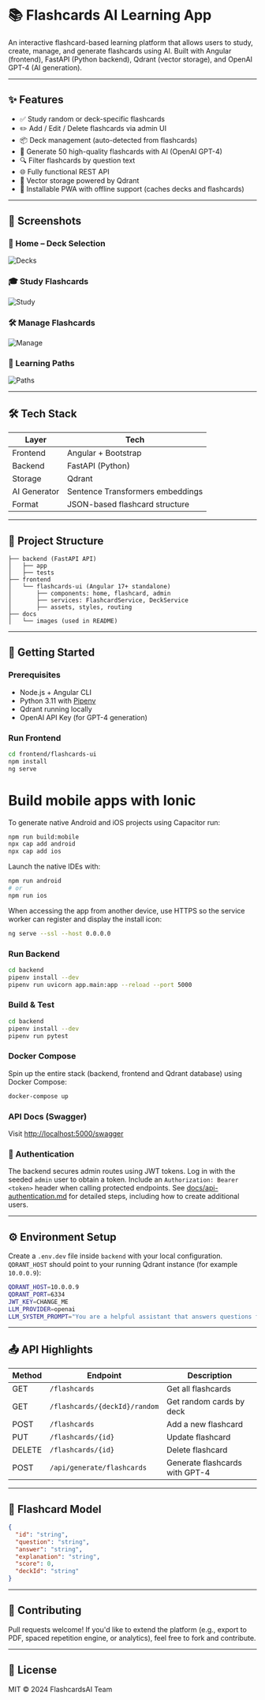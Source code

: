 # 📚 Flashcards AI Learning App

An interactive flashcard-based learning platform that allows users to study, create, manage, and generate flashcards using AI. Built with Angular (frontend), FastAPI (Python backend), Qdrant (vector storage), and OpenAI GPT-4 (AI generation).

---

## ✨ Features

- ✅ Study random or deck-specific flashcards
- ✏️ Add / Edit / Delete flashcards via admin UI
- 📦 Deck management (auto-detected from flashcards)
- 🤖 Generate 50 high-quality flashcards with AI (OpenAI GPT-4)
- 🔍 Filter flashcards by question text
- 🌐 Fully functional REST API
- 💾 Vector storage powered by Qdrant
- 📱 Installable PWA with offline support (caches decks and flashcards)

---

## 📸 Screenshots

### 🧠 Home – Deck Selection
![Decks](docs/images/home-decks.png)

### 🎓 Study Flashcards
![Study](docs/images/study-mode.png)

### 🛠️ Manage Flashcards
![Manage](docs/images/manage-flashcards.png)

### 🧭 Learning Paths
![Paths](docs/images/learning-paths.png)

---

## 🛠️ Tech Stack

| Layer         | Tech                                  |
|---------------|----------------------------------------|
| Frontend      | Angular + Bootstrap                    |
| Backend       | FastAPI (Python)                       |
| Storage       | Qdrant                                 |
| AI Generator  | Sentence Transformers embeddings       |
| Format        | JSON-based flashcard structure         |

---

## 📂 Project Structure

```
├── backend (FastAPI API)
│   ├── app
│   ├── tests
├── frontend
│   └── flashcards-ui (Angular 17+ standalone)
│       ├── components: home, flashcard, admin
│       ├── services: FlashcardService, DeckService
│       ├── assets, styles, routing
├── docs
│   └── images (used in README)
```

---

## 🚀 Getting Started

### Prerequisites
- Node.js + Angular CLI
- Python 3.11 with [Pipenv](https://pipenv.pypa.io/)
- Qdrant running locally
- OpenAI API Key (for GPT-4 generation)

### Run Frontend

```bash
cd frontend/flashcards-ui
npm install
ng serve
```

# Build mobile apps with Ionic

To generate native Android and iOS projects using Capacitor run:

```bash
npm run build:mobile
npx cap add android
npx cap add ios
```

Launch the native IDEs with:

```bash
npm run android
# or
npm run ios
```


When accessing the app from another device, use HTTPS so the service worker can
register and display the install icon:

```bash
ng serve --ssl --host 0.0.0.0
```

### Run Backend

```bash
cd backend
pipenv install --dev
pipenv run uvicorn app.main:app --reload --port 5000
```

### Build & Test

```bash
cd backend
pipenv install --dev
pipenv run pytest
```

### Docker Compose

Spin up the entire stack (backend, frontend and Qdrant database) using Docker Compose:

```bash
docker-compose up
```

### API Docs (Swagger)
Visit [http://localhost:5000/swagger](http://localhost:5000/swagger)

### 🔐 Authentication
The backend secures admin routes using JWT tokens. Log in with the seeded
`admin` user to obtain a token. Include an `Authorization: Bearer <token>`
header when calling protected endpoints. See
[docs/api-authentication.md](docs/api-authentication.md) for detailed steps,
including how to create additional users.

---

## ⚙️ Environment Setup

Create a `.env.dev` file inside `backend` with your local configuration.
`QDRANT_HOST` should point to your running Qdrant instance (for example `10.0.0.9`):

```bash
QDRANT_HOST=10.0.0.9
QDRANT_PORT=6334
JWT_KEY=CHANGE_ME
LLM_PROVIDER=openai
LLM_SYSTEM_PROMPT="You are a helpful assistant that answers questions for a flashcard. Respond in JSON with 'answer' and 'explanation' fields."
```

---

## 📤 API Highlights

| Method | Endpoint                      | Description                        |
|--------|-------------------------------|------------------------------------|
| GET    | `/flashcards`                 | Get all flashcards                 |
| GET    | `/flashcards/{deckId}/random`| Get random cards by deck           |
| POST   | `/flashcards`                 | Add a new flashcard                |
| PUT    | `/flashcards/{id}`            | Update flashcard                   |
| DELETE | `/flashcards/{id}`            | Delete flashcard                   |
| POST   | `/api/generate/flashcards`   | Generate flashcards with GPT-4     |

---

## 🧠 Flashcard Model

```json
{
  "id": "string",
  "question": "string",
  "answer": "string",
  "explanation": "string",
  "score": 0,
  "deckId": "string"
}
```

---

## 🙌 Contributing

Pull requests welcome! If you'd like to extend the platform (e.g., export to PDF, spaced repetition engine, or analytics), feel free to fork and contribute.

---

## 📃 License

MIT © 2024 FlashcardsAI Team